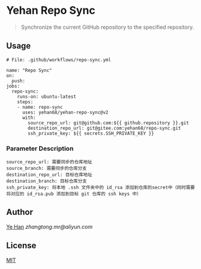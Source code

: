 # Yehan Repo Sync

>Synchronize the current GitHub repository to the specified repository.

## Usage

```
# File: .github/workflows/repo-sync.yml

name: "Repo Sync"
on:
  push:
jobs:
  repo-sync:
    runs-on: ubuntu-latest
    steps:
    - name: repo-sync
      uses: yehan68/yehan-repo-sync@v2
      with:
        source_repo_url: git@github.com:${{ github.repository }}.git
        destination_repo_url: git@gitee.com:yehan68/repo-sync.git
        ssh_private_key: ${{ secrets.SSH_PRIVATE_KEY }}
```

### Parameter Description

```
source_repo_url: 需要同步的仓库地址
source_branch: 需要同步的仓库分支
destination_repo_url: 目标仓库地址
destination_branch: 目标仓库分支
ssh_private_key: 将本地 .ssh 文件夹中的 id_rsa 添加到仓库的secret中（同时需要将对应的 id_rsa.pub 添加到目标 git 仓库的 ssh keys 中）
```

## Author

[Ye Han](https://github.com/yehan-coding) _zhangtong.mr@aliyun.com_

## License

[MIT](https://github.com/yehan-coding/yehan-git-sync/blob/master/LICENSE)
